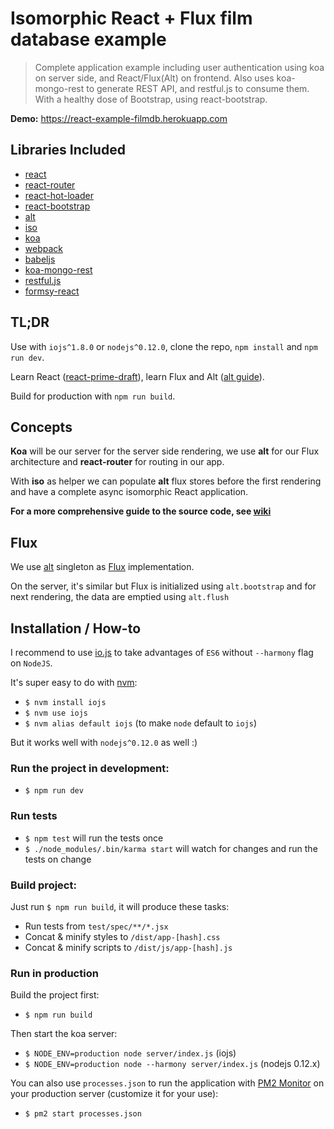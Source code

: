 # Isomorphic React + Flux film database example

> Complete application example including user authentication using koa on server side, and React/Flux(Alt) on frontend. Also uses koa-mongo-rest to generate REST API, and restful.js to consume them. With a healthy dose of Bootstrap, using react-bootstrap.

**Demo:** https://react-example-filmdb.herokuapp.com


## Libraries Included

* [react](https://facebook.github.io/react/)
* [react-router](https://github.com/rackt/react-router)
* [react-hot-loader](https://github.com/gaearon/react-hot-loader)
* [react-bootstrap](http://react-bootstrap.github.io/)
* [alt](https://github.com/goatslacker/alt)
* [iso](https://github.com/goatslacker/iso)
* [koa](http://koajs.com/)
* [webpack](http://webpack.github.io/)
* [babeljs](https://babeljs.io/)
* [koa-mongo-rest](https://github.com/t3chnoboy/koa-mongo-rest)
* [restful.js](https://github.com/marmelab/restful.js)
* [formsy-react](https://github.com/christianalfoni/formsy-react)

## TL;DR

Use with `iojs^1.8.0` or `nodejs^0.12.0`, clone the repo, `npm install` and `npm run dev`.

Learn React ([react-prime-draft](https://github.com/mikechau/react-primer-draft)), learn Flux and Alt ([alt guide](http://alt.js.org/guide/)).

Build for production with `npm run build`.

## Concepts

**Koa** will be our server for the server side rendering, we use **alt** for our Flux architecture and **react-router** for routing in our app.

With **iso** as helper we can populate **alt** flux stores before the first rendering and have a complete async isomorphic React application.

**For a more comprehensive guide to the source code, see [wiki](https://github.com/tomaash/react-example-filmdb/wiki)**

## Flux

We use [alt](alt.js.org) singleton as [Flux](http://facebook.github.io/react/blog/2014/05/06/flux.html) implementation.

On the server, it's similar but Flux is initialized using `alt.bootstrap` and for next rendering, the data are emptied using `alt.flush`

## Installation / How-to

I recommend to use [io.js](https://iojs.org/) to take advantages of `ES6` without `--harmony` flag on `NodeJS`.

It's super easy to do with [nvm](https://github.com/creationix/nvm):

* `$ nvm install iojs`
* `$ nvm use iojs`
* `$ nvm alias default iojs` (to make `node` default to `iojs`)

But it works well with `nodejs^0.12.0` as well :)

### Run the project in development:

* `$ npm run dev`

### Run tests

* `$ npm test` will run the tests once
* `$ ./node_modules/.bin/karma start` will watch for changes and run the tests on change

### Build project:

Just run `$ npm run build`, it will produce these tasks:

* Run tests from `test/spec/**/*.jsx`
* Concat & minify styles to `/dist/app-[hash].css`
* Concat & minify scripts to `/dist/js/app-[hash].js`

### Run in production

Build the project first:

* `$ npm run build`

Then start the koa server:

* `$ NODE_ENV=production node server/index.js` (iojs)
* `$ NODE_ENV=production node --harmony server/index.js` (nodejs 0.12.x)

You can also use `processes.json` to run the application with [PM2 Monitor](https://github.com/Unitech/pm2) on your production server (customize it for your use):

* `$ pm2 start processes.json`

